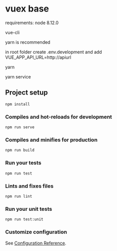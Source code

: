 # vuex base
requirements: node 8.12.0

vue-cli

yarn is recommended

in root folder create .env.development and add VUE_APP_API_URL=http://apiurl

yarn

yarn service

## Project setup
```
npm install
```

### Compiles and hot-reloads for development
```
npm run serve
```

### Compiles and minifies for production
```
npm run build
```

### Run your tests
```
npm run test
```

### Lints and fixes files
```
npm run lint
```

### Run your unit tests
```
npm run test:unit
```

### Customize configuration
See [Configuration Reference](https://cli.vuejs.org/config/).
